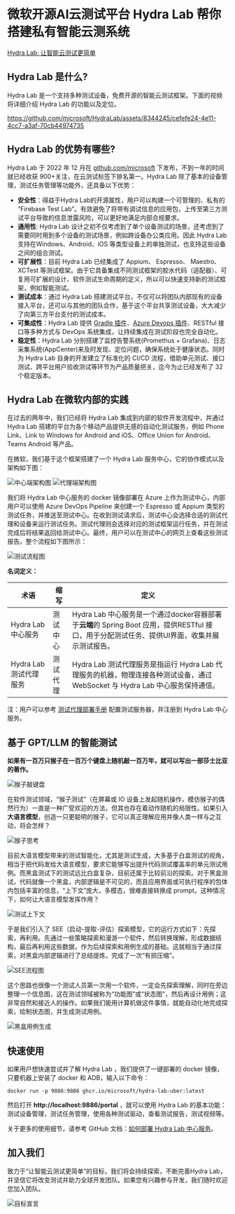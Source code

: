 # 微软开源AI云测试平台 Hydra Lab 帮你搭建私有智能云测系统

[Hydra Lab: 让智能云测试更简单](https://github.com/microsoft/HydraLab)

## Hydra Lab 是什么?

Hydra Lab 是一个支持多种测试设备，免费开源的智能云测试框架。下面的视频将详细介绍 Hydra Lab 的功能以及定位。

https://github.com/microsoft/HydraLab/assets/8344245/cefefe24-4e11-4cc7-a3af-70cb44974735

## Hydra Lab 的优势有哪些?

Hydra Lab 于 2022 年 12 月在 [github.com/microsoft](https://github.com/microsoft) 下发布，不到一年的时间就已经收获 900+关注，在云测试标签下排名第一。Hydra Lab 除了基本的设备管理，测试任务管理等功能外，还具备以下优势：

- **安全性**：得益于Hydra Lab的开源属性，用户可以构建一个可管理的、私有的 “Firebase Test Lab”。有效避免了将带有调试信息的应用包，上传至第三方测试平台导致的信息泄露风险，可以更好地满足内部合规要求。
- **通用性**: Hydra Lab 设计之初不仅考虑到了单个设备测试的场景，还考虑到了需要同时用到多个设备的测试场景，例如跨设备办公类应用。因此 Hydra Lab 支持在Windows、Android、iOS 等类型设备上的单独测试，也支持这些设备之间的组合测试。
- **可扩展性**：目前 Hydra Lab 已经集成了 Appium、 Espresso、 Maestro、 XCTest 等测试框架。由于它具备集成不同测试框架的胶水代码（适配器）、可复用可扩展的设计、软件测试生命周期的定义，所以可以快速支持新的测试框架，例如智能测试。
- **测试成本**：通过 Hydra Lab 搭建测试平台，不仅可以将团队内部现有的设备接入平台，还可以与其他的团队合作，基于这个平台共享测试设备，大大减少了向第三方平台支付的测试成本。
- **可集成性**：Hydra Lab 提供 [Gradle 插件](https://github.com/microsoft/HydraLab/wiki/Trigger-a-test-task-run-in-the-Hydra-Lab-test-service)、[Azure Devops 插件](https://marketplace.visualstudio.com/items?itemName=MaXESteam.hydra-lab-alter)、RESTful 接口等多种方式与 DevOps 系统集成，让持续集成在测试阶段也完全自动化。
- **稳定性**：Hydra Lab 分别搭建了监控告警系统(Promethus + Grafana)、日志采集系统(AppCenter)来及时发现、定位问题，确保系统处于健康状态。同时为 Hydra Lab 自身的开发建立了标准化的 CI/CD 流程，借助单元测试、接口测试、跨平台用户验收测试等环节为产品质量把关，迄今为止已经发布了 32 个稳定版本。

## Hydra Lab 在微软内部的实践

在过去的两年中，我们已经将 Hydra Lab 集成到内部的软件开发流程中，并通过 Hydra Lab 搭建的平台为各个移动产品提供无感的自动化测试服务，例如 Phone Link、Link to Windows for Android and iOS、Office Union for Android、Teams Android 等产品。

在微软，我们基于这个框架搭建了一个 Hydra Lab 服务中心，它的协作模式以及架构如下图：

![中心端架构图](中心端架构图.jpg)
![代理端架构图](代理端架构图.jpg)

我们将 Hydra Lab 中心服务的 docker 镜像部署在 Azure 上作为测试中心，内部用户可以使用 Azure DevOps Pipeline 来创建一个 Espresso 或 Appium 类型的测试任务，并推送至测试中心。在收到测试请求后，测试中心会选择合适的测试代理和设备来运行测试任务。测试代理则会选择对应的测试框架运行任务，并在测试完成后将结果返回给测试中心。最终，用户可以在测试中心的网页上查看这些测试报告。整个流程如下图所示：

![测试流程图](测试流程图.jpg)

**名词定义：**

| 术语 | 缩写 | 定义 |
|----|----|----|
|Hydra Lab 中心服务| 测试中心 | Hydra Lab 中心服务是一个通过docker容器部署于**云端**的 Spring Boot 应用，提供RESTful 接口，用于分配测试任务、提供UI界面，收集并展示测试报告。 |
|Hydra Lab 测试代理服务 | 测试代理 | Hydra Lab 测试代理服务是指运行 Hydra Lab 代理服务的机器，物理连接各种测试设备，通过 WebSocket 与 Hydra Lab 中心服务保持通信。 |

注：用户可以参考 [测试代理部署手册](https://github.com/microsoft/HydraLab/wiki/Test-agent-setup) 配置测试服务器，并注册到 Hydra Lab 中心服务。

## 基于 GPT/LLM 的智能测试

**如果有一百万只猴子在一百万个键盘上随机敲一百万年，就可以写出一部莎士比亚的著作。**

![猴子敲键盘](猴子敲键盘.jpg)

在软件测试领域，“猴子测试”（在屏幕或 IO 设备上发起随机操作，模仿猴子的偶然行为）一直是一种广受欢迎的方法，但其也存在着动作随机的局限性。如果引入**大语言模型**，创造一只更聪明的猴子，它可以真正理解应用并像人类一样与之互动，将会怎样？

![猴子思考](猴子思考.jpg)

目前大语言模型带来的测试智能化，尤其是测试生成，大多基于白盒测试的视角，相当于把代码发给大语言模型，要求它能够写出提升代码测试覆盖率的单元测试用例。而黑盒测试下的测试远比白盒复杂，目前还属于比较前沿的探索。对于黑盒测试，代码就像一个黑盒，内部逻辑是不可见的，而且应用界面或可执行程序的包体内包括丰富的信息，“上下文”庞大，多模态，很难直接转换成 prompt。这种情况下，如何让大语言模型发挥作用？

![测试上下文](测试上下文.jpg)

于是我们引入了 SEE（启动-提取-评估）探索模型，它的运行方式如下：先探索，再利用。先通过一些策略探索和漫游一个软件，然后转换理解，形成数据结构，最后再利用这些数据，作为后续探索和用例生成的基础。这就相当于通过探索，对黑盒内部逻辑进行了总结提炼，完成了一次“有损压缩”。

![SEE流程图](SEE流程图.jpg)

这个思路也很像一个测试人员第一次用一个软件，一定会先探索理解，同时在旁边整理一个信息图，这在测试领域被称为“功能图”或“状态图”，然后再设计用例；这非常自然和接近人的操作。如果我们能用计算机做这件事情，就能自动化地完成探索，绘制状态图，并生成测试用例。

![黑盒用例生成](黑盒用例生成.jpg)

## 快速使用

如果用户想快速尝试并了解 Hydra Lab ，我们提供了一键部署的 docker 镜像，只要机器上安装了 docker 和 ADB，输入以下命令：

```
docker run -p 9886:9886 ghcr.io/microsoft/hydra-lab-uber:latest
```

然后打开 **http://localhost:9886/portal** ，就可以使用 Hydra Lab 的基本功能：测试设备管理，测试任务管理，使用各种测试驱动，查看测试报告，测试视频等。

关于更多的使用细节，请参考 GitHub 文档：[如何部署 Hydra Lab 中心服务](https://github.com/microsoft/HydraLab/wiki/Deploy-Center-Docker-Container)。

## 加入我们

致力于“让智能云测试更简单”的目标，我们将会持续探索，不断完善Hydra Lab，并坚信它将改变测试并助力全球开发团队。如果您有兴趣参与开发，我们随时欢迎您加入团队。

![目标宣言](目标宣言.jpg)

